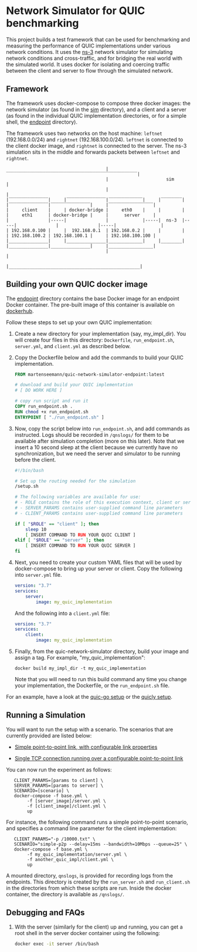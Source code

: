 # Network Simulator for QUIC benchmarking

This project builds a test framework that can be used for benchmarking and
measuring the performance of QUIC implementations under various network
conditions. It uses the [ns-3](https://www.nsnam.org/) network simulator for
simulating network conditions and cross-traffic, and for bridging the real world
with the simulated world. It uses docker for isolating and coercing traffic
between the client and server to flow through the simulated network.

## Framework

The framework uses docker-compose to compose three docker images: the network
simulator (as found in the [sim](sim) directory), and a client and a server (as
found in the individual QUIC implementation directories, or for a simple shell,
the [endpoint](endpoint) directory).

The framework uses two networks on the host machine: `leftnet` (192.168.0.0/24)
and `rightnet` (192.168.100.0/24). `leftnet` is connected to the client docker
image, and `rightnet` is connected to the server. The ns-3 simulation sits in
the middle and forwards packets between `leftnet` and `rightnet`.

```
                                      |‾‾‾‾‾‾‾‾‾‾‾‾‾‾‾‾‾‾‾‾‾‾‾‾‾‾‾‾‾‾‾‾‾‾‾‾‾‾‾‾‾‾‾‾‾‾‾‾‾‾|
                                      |                      sim                         |
                                      |                                                  |      
|‾‾‾‾‾‾‾‾‾‾‾‾‾‾‾|     |‾‾‾‾‾‾‾‾‾‾‾‾‾‾‾|‾‾‾‾‾‾‾‾‾‾‾‾‾|     |‾‾‾‾‾‾‾‾|     |‾‾‾‾‾‾‾‾‾‾‾‾‾‾‾|‾‾‾‾‾‾‾‾‾‾‾‾‾‾‾|     |‾‾‾‾‾‾‾‾‾‾‾‾‾‾‾‾‾|
|     client    |     | docker-bridge |     eth0    |     |        |     |     eth1      | docker-bridge |     |      server     |
|               |-----|               |             |-----|  ns-3  |-----|               |               |-----|                 |
| 192.168.0.100 |     |  192.168.0.1  | 192.168.0.2 |     |        |     | 192.168.100.2 | 192.168.100.1 |     | 192.168.100.100 |
|_______________|     |_______________|_____________|     |________|     |_______________|_______________|     |_________________|
                                      |                                                  |
                                      |__________________________________________________|
```


## Building your own QUIC docker image

The [endpoint](endpoint) directory contains the base Docker image for an
endpoint Docker container.  The pre-built image of this container is available
on
[dockerhub](https://hub.docker.com/r/martenseemann/quic-network-simulator-endpoint).

Follow these steps to set up your own QUIC implementation:

1. Create a new directory for your implementation (say, my_impl_dir). You will
   create four files in this directory: `Dockerfile`, `run_endpoint.sh`,
   `server.yml`, and `client.yml` as described below.

1.  Copy the Dockerfile below and add the commands to build your QUIC
    implementation.

    ```dockerfile
    FROM martenseemann/quic-network-simulator-endpoint:latest

    # download and build your QUIC implementation
    # [ DO WORK HERE ]

    # copy run script and run it
    COPY run_endpoint.sh .
    RUN chmod +x run_endpoint.sh
    ENTRYPOINT [ "./run_endpoint.sh" ]
    ```

1. Now, copy the script below into `run_endpoint.sh`, and add commands as
   instructed. Logs should be recorded in `/qnslogs/` for them to be available
   after simulation completion (more on this later). Note that we insert a 10
   second sleep at the client because we currently have no synchronization, but
   we need the server and simulator to be running before the client.

    ```bash
    #!/bin/bash
    
    # Set up the routing needed for the simulation
    /setup.sh

    # The following variables are available for use:
    # - ROLE contains the role of this execution context, client or server
    # - SERVER_PARAMS contains user-supplied command line parameters
    # - CLIENT_PARAMS contains user-supplied command line parameters

    if [ "$ROLE" == "client" ]; then
        sleep 10     
        [ INSERT COMMAND TO RUN YOUR QUIC CLIENT ]
    elif [ "$ROLE" == "server" ]; then
        [ INSERT COMMAND TO RUN YOUR QUIC SERVER ]
    fi
    ```

1. Next, you need to create your custom YAML files that will be used by
   docker-compose to bring up your server or client. Copy the following into
   `server.yml` file.

    ```yaml
    version: "3.7"
    services:
        server:
            image: my_quic_implementation
    ```

    And the following into a `client.yml` file:
    ```yaml
    version: "3.7"
    services:
        client:
            image: my_quic_implementation
    ```

1. Finally, from the quic-network-simulator directory, build your image and assign a
   tag. For example, "my_quic_implementation":

   ```
   docker build my_impl_dir -t my_quic_implementation
   ```

   Note that you will need to run this build command any time you change your
   implementation, the Dockerfile, or the `run_endpoint.sh` file.

For an example, have a look at the [quic-go
setup](https://github.com/marten-seemann/quic-go-docker) or the [quicly
setup](https://github.com/h2o/h2o-qns).


## Running a Simulation

You will want to run the setup with a scenario. The scenarios that are currently
provided are listed below:
   
* [Simple point-to-point link, with configurable link properties](sim/scenarios/simple-p2p)

* [Single TCP connection running over a configurable point-to-point link](sim/scenarios/tcp-cross-traffic)

You can now run the experiment as follows:
```
   CLIENT_PARAMS=[params to client] \
   SERVER_PARAMS=[params to server] \
   SCENARIO=[scenario] \
   docker-compose -f base.yml \
        -f [server_image]/server.yml \
        -f [client_image]/client.yml \
        up
```

For instance, the following command runs a simple point-to-point scenario, and
specifies a command line parameter for the client implementation:
```
   CLIENT_PARAMS="-p /10000.txt" \
   SCENARIO="simple-p2p --delay=15ms --bandwidth=10Mbps --queue=25" \
   docker-compose -f base.yml \
        -f my_quic_implementation/server.yml \
        -f another_quic_impl/client.yml \
        up
```


A mounted directory, `qnslogs`, is provided for recording logs from the
endpoints. This directory is created by the `run_server.sh` and `run_client.sh`
in the directories from which these scripts are run. Inside the docker
container, the directory is available as `/qnslogs/`.


## Debugging and FAQs

1. With the server (similarly for the client) up and running, you can get a root
   shell in the server docker container using the following:

   ```bash
   docker exec -it server /bin/bash
   ```
